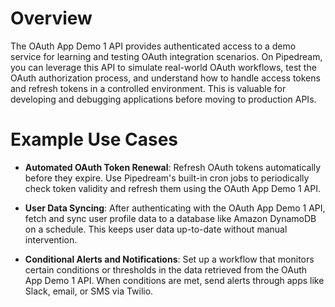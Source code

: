 # Overview

The OAuth App Demo 1 API provides authenticated access to a demo service for learning and testing OAuth integration scenarios. On Pipedream, you can leverage this API to simulate real-world OAuth workflows, test the OAuth authorization process, and understand how to handle access tokens and refresh tokens in a controlled environment. This is valuable for developing and debugging applications before moving to production APIs.

# Example Use Cases

- **Automated OAuth Token Renewal**: Refresh OAuth tokens automatically before they expire. Use Pipedream's built-in cron jobs to periodically check token validity and refresh them using the OAuth App Demo 1 API.

- **User Data Syncing**: After authenticating with the OAuth App Demo 1 API, fetch and sync user profile data to a database like Amazon DynamoDB on a schedule. This keeps user data up-to-date without manual intervention.

- **Conditional Alerts and Notifications**: Set up a workflow that monitors certain conditions or thresholds in the data retrieved from the OAuth App Demo 1 API. When conditions are met, send alerts through apps like Slack, email, or SMS via Twilio.
